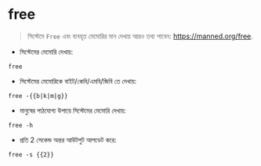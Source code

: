 # free

> সিস্টেমে `Free` এবং ব্যবহৃত মেমোরির মান দেখায়
> আরও তথ্য পাবেন: <https://manned.org/free>.

- সিস্টেমের মেমোরি দেখায়:

`free`

- সিস্টেমের মেমোরিকে বাইট/কেবি/এমবি/জিবি তে দেখায়:

`free -{{b|k|m|g}}`

- মানুষের পাঠযোগ্য উপায়ে সিস্টেমের মেমোরি দেখায়:

`free -h`

- প্রতি 2 সেকেন্ড অন্তর আউটপুট আপডেট করে:

`free -s {{2}}`
